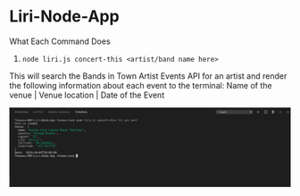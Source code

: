 # Liri-Node-App

What Each Command Does

1. `node liri.js concert-this <artist/band name here>`

This will search the Bands in Town Artist Events API for an artist and render the following information about each event to the terminal: Name of the venue | Venue location | Date of the Event 

![alt text](Images/BandsInTown.png)
